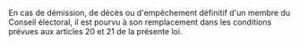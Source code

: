 En cas de démission, de décès ou d'empêchement définitif d'un membre du Conseil électoral, il est pourvu à son remplacement dans les conditions prévues aux articles 20 et 21 de la présente loi.